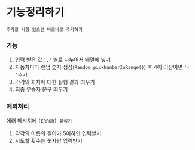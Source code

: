 # 기능정리하기

```
추가할 사항 있으면 바로바로 추가하기
```

### 기능

1. 입력 받은 값 `','` 별로 나누어서 배열에 넣기
2. 자동차마다 랜덤 숫자 생성(`Random.pickNumberInRange()`) 후 4이 이상이면 `'-'`추가
3. 각각의 회차에 대한 실행 결과 띄우기
4. 최종 우승자 문구 띄우기

### 예외처리

에러 메시지에 `[ERROR] 붙이기`

1. 각각의 이름의 길이가 5이하인 입력받기
2. 시도할 횟수는 숫자만 입력받기
